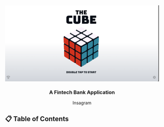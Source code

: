 <div align="center">
  <br />
    <a href="https://t.me/azsams" target="_blank">
      <img src=https://github.com/sardorazimov/cube-cubik-rubik/blob/main/assets/readme.png?raw=true alt="Project Banner">
    </a>
  <br />
  
  <div>
       <a href="https://t.me/azsams" target="_blank"> </a>
  </div>

  <h3 align="center">A Fintech Bank Application</h3>

   <div align="center">
      Insagram <a hreh="https://instagram.com/azimov.s_"></a>
    </div>
</div>

## 📋 <a name="table">Table of Contents</a>




</a>

